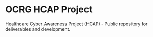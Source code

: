 # OCRG HCAP Project
Healthcare Cyber Awareness Project (HCAP) - Public repository for deliverables and development.